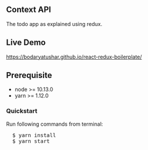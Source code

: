 ## Context API

The todo app as explained using redux.

## Live Demo
<a href="https://bodaryatushar.github.io/react-redux-boilerplate/"> https://bodaryatushar.github.io/react-redux-boilerplate/ </a>

## Prerequisite
<ul>
  <li>node >= 10.13.0</li>
  <li>yarn >= 1.12.0</li>
</ul>

### Quickstart

Run following commands from terminal:<br/>

<pre>
  $ yarn install
  $ yarn start
</pre>



